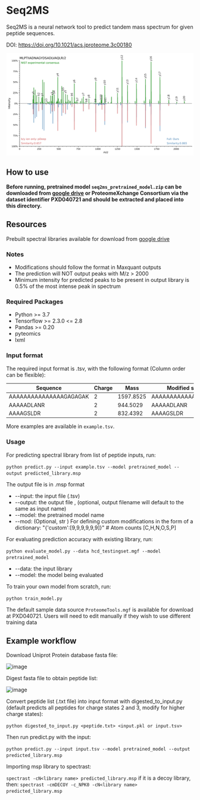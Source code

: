 # Seq2MS
Seq2MS is a neural network tool to predict tandem mass spectrum for given peptide sequences.

DOI: https://doi.org/10.1021/acs.jproteome.3c00180

![](https://github.com/Jerryccm/Seq2MS/blob/master/nist_common_3plot.svg)

## How to use

__Before running, pretrained model `seq2ms_pretrained_model.zip` can be downloaded from [google drive](https://drive.google.com/drive/folders/16gbW6qa2KdBkDOvyG6McpyUjs-I9jaRc?usp=drive_link) or ProteomeXchange Consortium via the dataset identifier PXD040721 and should be extracted and placed into this directory.__

## Resources
Prebuilt spectral libraries available for download from [google drive](https://drive.google.com/drive/folders/16gbW6qa2KdBkDOvyG6McpyUjs-I9jaRc?usp=drive_link)

### Notes

* Modifications should follow the format in Maxquant outputs 
* The prediction will NOT output peaks with M/z > 2000
* Minimum intensity for predicted peaks to be present in output library is 0.5% of the most intense peak in spectrum

### Required Packages

* Python >= 3.7
* Tensorflow >= 2.3.0 <= 2.8
* Pandas >= 0.20
* pyteomics
* lxml

### Input format

The required input format is .tsv, with the following format (Column order can be flexible):

Sequence | Charge | Mass | Modified sequence | Modification | Protein
------- | ------ | ---- | ----------------- | ------------ | -------
AAAAAAAAAAAAAAAGAGAGAK | 2 | 1597.8525 | AAAAAAAAAAAAAAAGAGAGAK 
AAAAADLANR | 2 | 944.5029 | AAAAADLANR |  
AAAAGSLDR | 2 | 832.4392 | AAAAGSLDR | 

More examples are available in `example.tsv`.

### Usage

For predicting spectral library from list of peptide inputs, run:

`python predict.py --input example.tsv --model pretrained_model --output predicted_library.msp`

The output file is in .msp format

* --input: the input file (.tsv)
* --output: the output file , (optional, output filename will default to the same as input name)
* --model: the pretrained model name
* --mod: (Optional, str ) For defining custom modifications in the form of a dictionary: "{'custom':[9,9,9,9,9,9]}" # Atom counts [C,H,N,O,S,P]

For evaluating prediction accuracy with existing library, run:

`python evaluate_model.py --data hcd_testingset.mgf --model pretrained_model`

* --data: the input library
* --model: the model being evaluated

To train your own model from scratch, run:

`python train_model.py`

The default sample data source `ProteomeTools.mgf` is available for download at PXD040721.
Users will need to edit manually if they wish to use different training data

## Example workflow

Download Uniprot Protein database fasta file:

![image](https://github.com/Jerryccm/Seq2MS/assets/53712272/a6733114-e99e-4f1e-a65d-324905e2a036)

Digest fasta file to obtain peptide list:

![image](https://github.com/Jerryccm/Seq2MS/assets/53712272/05698e32-43b3-4210-bcb4-0ac39c2e11be)

Convert peptide list (.txt file) into input format with digested_to_input.py (default predicts all peptides for charge states 2 and 3, modify for higher charge states):

`python digested_to_input.py <peptide.txt> <input.pkl or input.tsv>`

Then run predict.py with the input:

`python predict.py --input input.tsv --model pretrained_model --output predicted_library.msp`

Importing msp library to spectrast: 

`spectrast -cN<library name> predicted_library.msp`
if it is a decoy library, then:
`spectrast -cmDECOY -c_NPK0 -cN<library name> predicted_library.msp`
